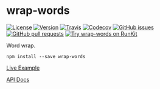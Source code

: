 # wrap-words

<!--
... http://shields.io
[![David](https://img.shields.io/david/__PROJECT_GH_USER__/__PROJECT_NAME__.svg)](__PROJECT_GH_URL__)
[![Node.js](https://img.shields.io/node/v/__PROJECT_NAME__.svg)](https://www.npmjs.org/package/__PROJECT_NAME__)
-->

[![License](https://img.shields.io/npm/l/wrap-words.svg)](https://github.com/chrisjshull/wrap-words)
[![Version](https://img.shields.io/npm/v/wrap-words.svg)](https://www.npmjs.org/package/wrap-words)
[![Travis](https://img.shields.io/travis/chrisjshull/wrap-words.svg)](https://travis-ci.org/chrisjshull/wrap-words)
[![Codecov](https://img.shields.io/codecov/c/github/chrisjshull/wrap-words.svg)](https://codecov.io/gh/chrisjshull/wrap-words)
[![GitHub issues](https://img.shields.io/github/issues/chrisjshull/wrap-words.svg)](https://github.com/chrisjshull/wrap-words/issues)
[![GitHub pull requests](https://img.shields.io/github/issues-pr/chrisjshull/wrap-words.svg)](https://github.com/chrisjshull/wrap-words/pulls)
[![Try wrap-words on RunKit](https://badge.runkitcdn.com/wrap-words.svg)](https://npm.runkit.com/wrap-words)


Word wrap.


`npm install --save wrap-words`


[Live Example](docs/index.html)

[API Docs](docs/api/)
